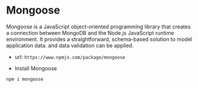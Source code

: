 # Mongoose

Mongoose is a JavaScript object-oriented programming library that creates a connection between MongoDB and the Node.js JavaScript runtime environment. It provides a straightforward, schema-based solution to model application data. and data validation can be applied.


- url: ```https://www.npmjs.com/package/mongoose```


- Install Mongoose

```
npm i mongoose
```
